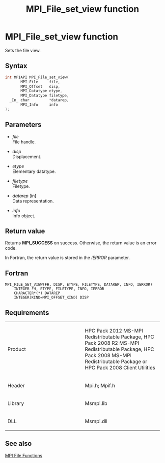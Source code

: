 ﻿---
title: MPI_File_set_view function
TOCTitle: MPI_File_set_view function
ms:assetid: 4e09feaf-1242-4ddb-9459-e1047625826e
ms:mtpsurl: https://msdn.microsoft.com/en-us/library/Dn473358(v=VS.85)
ms:contentKeyID: 59360894
ms.date: 03/28/2018
mtps_version: v=VS.85
f1_keywords:
- MPI_FILE_SET_VIEW
- mpif/MPI_File_set_view
- mpirf/MPI_FILE_SET_VIEW
- mpi/MPI_FILE_SET_VIEW
dev_langs:
- C++
- C
---

# MPI\_File\_set\_view function

Sets the file view.

## Syntax

``` c++
int MPIAPI MPI_File_set_view(
       MPI_File     file,
       MPI_Offset   disp,
       MPI_Datatype etype,
       MPI_Datatype filetype,
  _In_ char         *datarep,
       MPI_Info     info
);
```

## Parameters

  - *file*  
    File handle.

  - *disp*  
    Displacement.

  - *etype*  
    Elementary datatype.

  - *filetype*  
    Filetype.

  - *datarep* \[in\]  
    Data representation.

  - *info*  
    Info object.

## Return value

Returns **MPI\_SUCCESS** on success. Otherwise, the return value is an error code.

In Fortran, the return value is stored in the *IERROR* parameter.

## Fortran

    MPI_FILE_SET_VIEW(FH, DISP, ETYPE, FILETYPE, DATAREP, INFO, IERROR)
        INTEGER FH, ETYPE, FILETYPE, INFO, IERROR
        CHARACTER*(*) DATAREP
        INTEGER(KIND=MPI_OFFSET_KIND) DISP

## Requirements

<table>
<colgroup>
<col style="width: 50%" />
<col style="width: 50%" />
</colgroup>
<tbody>
<tr class="odd">
<td><p>Product</p></td>
<td><p>HPC Pack 2012 MS-MPI Redistributable Package, HPC Pack 2008 R2 MS-MPI Redistributable Package, HPC Pack 2008 MS-MPI Redistributable Package or HPC Pack 2008 Client Utilities</p></td>
</tr>
<tr class="even">
<td><p>Header</p></td>
<td>Mpi.h;
Mpif.h</td>
</tr>
<tr class="odd">
<td><p>Library</p></td>
<td>Msmpi.lib</td>
</tr>
<tr class="even">
<td><p>DLL</p></td>
<td>Msmpi.dll</td>
</tr>
</tbody>
</table>


## See also

[MPI File Functions](mpi-file-functions.md)

